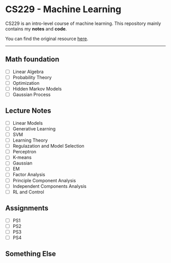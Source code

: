 # CS229 - Machine Learning

CS229 is an intro-level course of machine learning.  This repository mainly contains my **notes** and **code**. 

You can find the original resource [here](https://see.stanford.edu/Course/CS229).

------

## Math foundation

- [ ] Linear Algebra
- [ ] Probability Theory
- [ ] Optimization
- [ ] Hidden Markov Models
- [ ] Gaussian Process

## Lecture Notes

- [ ] Linear Models
- [ ] Generative Learning 
- [ ] SVM
- [ ] Learning Theory
- [ ] Regulazation and Model Selection
- [ ] Perceptron
- [ ] K-means 
- [ ] Gaussian 
- [ ] EM
- [ ] Factor Analysis
- [ ] Principle Component Analysis
- [ ] Independent Components Analysis
- [ ] RL and Control

## Assignments

- [ ] PS1
- [ ] PS2
- [ ] PS3
- [ ] PS4

## Something Else



